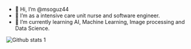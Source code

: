 - 👋 Hi, I’m @msoguz44
- 👀 I’m as a intensive care unit nurse and software engineer.
- 🌱 I’m currently learning AI, Machine Learning, Image processing and Data Science.



![Github stats 1](https://github-readme-stats.vercel.app/api?username=msoguz44&show_icons=true&theme=gradient) 
<!---
msoguz44/msoguz44 is a ✨ special ✨ repository because its `README.md` (this file) appears on your GitHub profile.
You can click the Preview link to take a look at your changes.
--->
